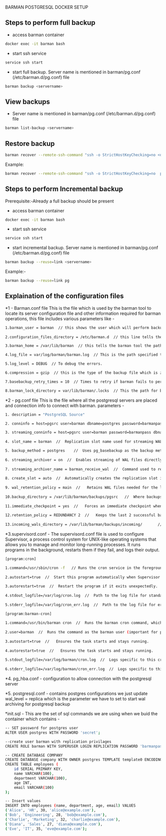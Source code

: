 BARMAN POSTGRESQL DOCKER SETUP

## Steps to perform full backup 
* access barman container
```bash
docker exec -it barman bash
```
* start ssh service
```bash
service ssh start
```
* start full backup. Server name is mentioned in barman/pg.conf (/etc/barman.d/pg.conf) file
```bash
barman backup <servername>
```

## View backups
* Server name is mentioned in barman/pg.conf (/etc/barman.d/pg.conf) file
```bash
barman list-backup <servername>
```

## Restore backup
```bash
barman recover --remote-ssh-command "ssh -o StrictHostKeyChecking=no <destDbUsername>@<destDbIP>" <sourceServername> <backupIdNumber>  <destDatabaseFolderPath> 
```
Example:
```bash
barman recover --remote-ssh-command "ssh -o StrictHostKeyChecking=no  postgres@pgd" pg 20250409T070911  /var/lib/postgresql/11/main/
```

## Steps to perform Incremental backup 
Prerequisite:-Already a full backup should be present

* access barman container
```bash
docker exec -it barman bash
```
* start ssh service
```bash
service ssh start
```
* start incremental backup. Server name is mentioned in barman/pg.conf (/etc/barman.d/pg.conf) file
```bash
barman backup --reuse=link <servername>
```
Example:-
```bash
barman backup --reuse=link pg 
```

## Explaination of the configuration files

*1 - Barman.conf file
  This is the file which is used by the barman tool to locate its server configuration file and other information required for barman operations, this file includes various parameters like - 

```bash
1.barman_user = barman  // this shows the user which will perform backups, in our case it is 'barman'.
 
2.configuration_files_directory = /etc/barman.d  // this line tells the barman tool the path of the backup server configuration file.

3.barman_home = /var/lib/barman  // this tells the barman tool the path of the barman user.

4.log_file = var/log/barman/barman.log  // This is the path specified to collect log about barman operations.

5.log_level = DEBUG  // To debug the errors.

6.compression = gzip  // this is the type of the backup file which is zip file.

7.basebackup_retry_times = 10  // Times to retry if barman fails to perform the backup.

8.barman_lock_directory = var/lib/barman/.locks  // This the path for barman to access the lock folder.
```

*2 - pg.conf file
  This is the file where all the postgresql servers are placed and connection info to connect with barman. 
  parameters - 

```bash
1. description = "PostgreSQL Source"

2. conninfo = host=pgsrc user=barman dbname=postgres password=barmanpass   //  Connection strings for regular and streaming connections using the barman user.

3. streaming_conninfo = host=pgsrc user=barman password=barmanpass dbname=postgres  //  Same as above.
  
4. slot_name = barman  //  Replication slot name used for streaming WALs.

5. backup_method = postgres    //  Uses pg_basebackup as the backup method.
  
6. streaming_archiver = on  //  Enables streaming of WAL files directly.
  
7. streaming_archiver_name = barman_receive_wal  //  Command used to receive WALs from the PostgreSQL server.
  
8. create_slot = auto  //  Automatically creates the replication slot if it doesn’t exist.
  
9. wal_retention_policy = main  //   Retains WAL files needed for the last full backup (main).
  
10.backup_directory = /var/lib/barman/backups/pgsrc   //  Where backups are stored.
  
11.immediate_checkpoint = yes  //   Forces an immediate checkpoint when taking backups.
  
12.retention_policy = REDUNDANCY 2  //   Keeps the last 2 successful backups and removes older ones.
  
13.incoming_wals_directory = /var/lib/barman/backups/incoming/       //   Directory for receiving WALs before processing.
```

*3.supervisord.conf - The supervisord.conf file is used to configure Supervisor, a process control system for UNIX-like operating systems that allows you to manage and monitor long-running processes. It runs programs in the background, restarts them if they fail, and logs their output.

```bash
[program:cron]

1.command=/usr/sbin/cron -f   // Runs the cron service in the foreground (-f keeps it in the foreground so Supervisor can manage it).
  
2.autostart=true  //  Start this program automatically when Supervisor starts.
  
3.autorestart=true  //  Restart the program if it exits unexpectedly.
  
4.stdout_logfile=/var/log/cron.log  //  Path to the log file for standard output.
  
5.stderr_logfile=/var/log/cron_err.log  //  Path to the log file for error output.

[program:barman-cron]
  
1.command=/usr/bin/barman cron  //  Runs the barman cron command, which is required to manage backup operations and sync with the PostgreSQL server.
  
2.user=barman  //  Runs the command as the barman user (important for permission/security).
  
3.autostart=true  //   Ensures the task starts and stays running.
  
4.autorestart=true  //   Ensures the task starts and stays running.
  
5.stdout_logfile=/var/log/barman/cron.log  //  Logs specific to this cron process, useful for diagnosing issues with Barman’s scheduling.
  
6.stderr_logfile=/var/log/barman/cron_err.log  //  Logs specific to this cron process, useful for diagnosing issues with Barman’s scheduling.
```

*4. pg_hba.conf - configuration to allow connection with the postgresql server

*5. postgresql.conf - contains postgres configurations we just update wal_level = replica which is the parameter we have to set to start wal archiving for postgresql backup

*init.sql - This are the set of sql commands we are using when we buid the container which contains - 

```bash
-- SET password for postgres user
ALTER USER postgres WITH PASSWORD 'secret';
```

```bash
--create user barman with replication privilages
CREATE ROLE barman WITH SUPERUSER LOGIN REPLICATION PASSWORD 'barmanpass';
```

```bash
-- CREATE DATABASE COMPANY
CREATE DATABASE company WITH OWNER postgres TEMPLATE template0 ENCODING 'UTF8';
CREATE TABLE employees (
    id SERIAL PRIMARY KEY,
    name VARCHAR(100),
    department VARCHAR(100),
    age INT,
    email VARCHAR(100)
);
```

```bash
-- Insert values
INSERT INTO employees (name, department, age, email) VALUES
('Alice', 'HR', 30, 'alice@example.com'),
('Bob', 'Engineering', 28, 'bob@example.com'),
('Charlie', 'Marketing', 32, 'charlie@example.com'),
('Diana', 'Sales', 27, 'diana@example.com'),
('Eve', 'IT', 35, 'eve@example.com');

```